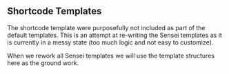 Shortcode Templates
----

The shortcode template were purposefully not included as part of the default templates. This is an attempt at re-writing 
the Sensei templates as it is currently in a messy state (too much logic and not easy to customize).

When we rework all Sensei templates we will use the template structures here as the ground work.